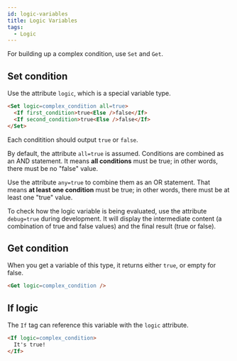 ```yaml
---
id: logic-variables
title: Logic Variables
tags:
  - Logic
---
```

For building up a complex condition, use `Set` and `Get`.

## Set condition

Use the attribute `logic`, which is a special variable type.

```html
<Set logic=complex_condition all=true>
  <If first_condition>true<Else />false</If>
  <If second_condition>true<Else />false</If>
</Set>
```

Each conditition should output `true` or `false`.

By default, the attribute `all=true` is assumed. Conditions are combined as an AND statement. It means **all conditions** must be true; in other words, there must be no "false" value.

Use the attribute `any=true` to combine them as an OR statement. That means **at least one condition** must be true; in other words, there must be at least one "true" value.

To check how the logic variable is being evaluated, use the attribute `debug=true` during development. It will display the intermediate content (a combination of true and false values) and the final result (true or false).

## Get condition

When you get a variable of this type, it returns either `true`, or empty for false.

```html
<Get logic=complex_condition />
```

## If logic

The `If` tag can reference this variable with the `logic` attribute.

```html
<If logic=complex_condition>
  It's true!
</If>
```